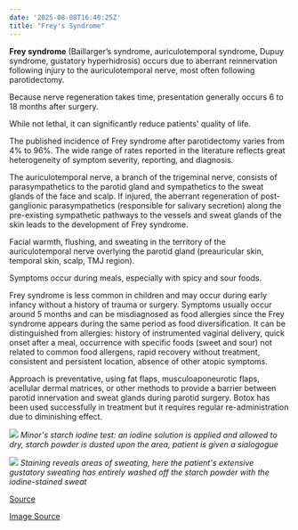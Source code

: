 ```yaml
---
date: '2025-08-08T16:40:25Z'
title: "Frey's Syndrome"
---
```


**Frey syndrome** (Baillarger’s syndrome, auriculotemporal syndrome, Dupuy syndrome, gustatory hyperhidrosis) occurs due to aberrant reinnervation following injury to the auriculotemporal nerve, most often following parotidectomy.



Because nerve regeneration takes time, presentation generally occurs 6 to 18 months after surgery.



While not lethal, it can significantly reduce patients' quality of life.



The published incidence of Frey syndrome after parotidectomy varies from 4% to 96%. The wide range of rates reported in the literature reflects great heterogeneity of symptom severity, reporting, and diagnosis.



The auriculotemporal nerve, a branch of the trigeminal nerve, consists of parasympathetics to the parotid gland and sympathetics to the sweat glands of the face and scalp. If injured, the aberrant regeneration of post-ganglionic parasympathetics (responsible for salivary secretion) along the pre-existing sympathetic pathways to the vessels and sweat glands of the skin leads to the development of Frey syndrome. 



Facial warmth, flushing, and sweating in the territory of the auriculotemporal nerve overlying the parotid gland (preauricular skin, temporal skin, scalp, TMJ region).

Symptoms occur during meals, especially with spicy and sour foods.



Frey syndrome is less common in children and may occur during early infancy without a history of trauma or surgery. Symptoms usually occur around 5 months and can be misdiagnosed as food allergies since the Frey syndrome appears during the same period as food diversification. It can be distinguished from allergies: history of instrumented vaginal delivery, quick onset after a meal, occurrence with specific foods (sweet and sour) not related to common food allergens, rapid recovery without treatment, consistent and persistent location, absence of other atopic symptoms.



Approach is preventative, using fat flaps, musculoaponeurotic flaps, acellular dermal matrices, or other methods to provide a barrier between parotid innervation and sweat glands during parotid surgery. Botox has been used successfully in treatment but it requires regular re-administration due to diminishing effect.

![](/images/Freys-Syndrome/IMG_5391.PNG/)
*Minor's starch iodine test: an iodine solution is applied and allowed to dry, starch powder is dusted upon the area, patient is given a sialogogue*

![](/../images/Freys-Syndrome/IMG_5392.PNG/)
*Staining reveals areas of sweating, here the patient's extensive gustatory sweating has entirely washed off the starch powder with the iodine-stained sweat*


[Source](https://www.ncbi.nlm.nih.gov/books/NBK562247/)

[Image Source](https://medicine.uiowa.edu/iowaprotocols/freys-syndrome-starch-iodine-test-botulinum-toxin-treatment)